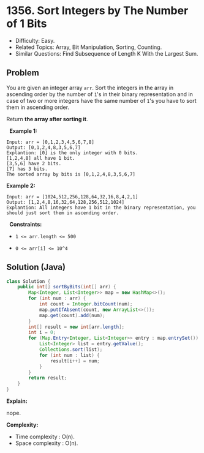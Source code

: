 # 1356. Sort Integers by The Number of 1 Bits

- Difficulty: Easy.
- Related Topics: Array, Bit Manipulation, Sorting, Counting.
- Similar Questions: Find Subsequence of Length K With the Largest Sum.

## Problem

You are given an integer array ```arr```. Sort the integers in the array in ascending order by the number of ```1```'s in their binary representation and in case of two or more integers have the same number of ```1```'s you have to sort them in ascending order.

Return **the array after sorting it**.

 
**Example 1:**

```
Input: arr = [0,1,2,3,4,5,6,7,8]
Output: [0,1,2,4,8,3,5,6,7]
Explantion: [0] is the only integer with 0 bits.
[1,2,4,8] all have 1 bit.
[3,5,6] have 2 bits.
[7] has 3 bits.
The sorted array by bits is [0,1,2,4,8,3,5,6,7]
```

**Example 2:**

```
Input: arr = [1024,512,256,128,64,32,16,8,4,2,1]
Output: [1,2,4,8,16,32,64,128,256,512,1024]
Explantion: All integers have 1 bit in the binary representation, you should just sort them in ascending order.
```

 
**Constraints:**


	
- ```1 <= arr.length <= 500```
	
- ```0 <= arr[i] <= 10^4```



## Solution (Java)

```java
class Solution {
    public int[] sortByBits(int[] arr) {
        Map<Integer, List<Integer>> map = new HashMap<>();
        for (int num : arr) {
            int count = Integer.bitCount(num);
            map.putIfAbsent(count, new ArrayList<>());
            map.get(count).add(num);
        }
        int[] result = new int[arr.length];
        int i = 0;
        for (Map.Entry<Integer, List<Integer>> entry : map.entrySet()) {
            List<Integer> list = entry.getValue();
            Collections.sort(list);
            for (int num : list) {
                result[i++] = num;
            }
        }
        return result;
    }
}
```

**Explain:**

nope.

**Complexity:**

* Time complexity : O(n).
* Space complexity : O(n).

